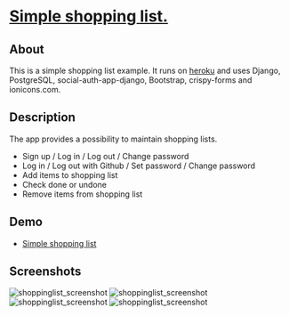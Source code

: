 # [Simple shopping list.](https://simpleshoppinglist.herokuapp.com/)

## About
This is a simple shopping list example. It runs on [heroku](https://simpleshoppinglist.herokuapp.com/) and uses Django, PostgreSQL, social-auth-app-django, Bootstrap, crispy-forms and ionicons.com.

## Description
The app provides a possibility to maintain shopping lists.

- Sign up / Log in / Log out / Change password
- Log in / Log out with Github / Set password / Change password
- Add items to shopping list
- Check done or undone
- Remove items from shopping list

## Demo
- [Simple shopping list](https://simpleshoppinglist.herokuapp.com/)

## Screenshots
![shoppinglist_screenshot](https://pictr.com/images/2019/01/15/0c0lN2.jpg) ![shoppinglist_screenshot](https://pictr.com/images/2019/01/15/0c06tl.jpg)
![shoppinglist_screenshot](https://pictr.com/images/2019/01/15/0c0iAj.jpg) ![shoppinglist_screenshot](https://pictr.com/images/2019/01/15/0c0U1P.jpg)
